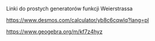 Linki do prostych generatorów funkcji Weierstrassa

https://www.desmos.com/calculator/yb8c6cqwlq?lang=pl

https://www.geogebra.org/m/kf7z4hyz
